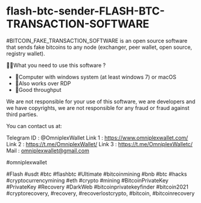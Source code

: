 # flash-btc-sender-FLASH-BTC-TRANSACTION-SOFTWARE

#BITCOIN_FAKE_TRANSACTION_SOFTWARE is an open source software that sends fake bitcoins to any node (exchanger, peer wallet, open source, registry wallet).

 🚀🔥What you need to use this software ?

  - 📢Computer with windows system (at least windows 7) or macOS
  - 📢Also works over RDP
  - 📢Good throughput

We are not responsible for your use of this software, we are developers and we have copyrights, we are not responsible for any fraud or fraud against third parties.

You can contact us at:

Telegram ID : @OmniplexWallet
Link 1 : https://www.omniplexwallet.com/
Link 2 : https://t.me/OmniplexWallet/
Link 3 : https://t.me/OmniplexWalletc/
Mail : omniplexwallet@gmail.com

#omniplexwallet

#Flash #usdt #btc #flashbtc #Ultimate 
#bitcoinmining #bnb #btc #hacks
#cryptocurrencymining #eth #crypto #mining
#BitcoinPrivateKey #PrivateKey #Recovery #DarkWeb #bitcoinprivatekeyfinder #bitcoin2021
#cryptorecovery, #recovery, #recoverlostcrypto, #bitcoin, #bitcoinrecovery
